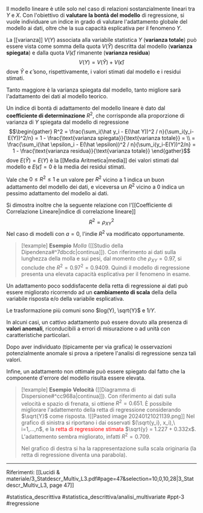 Il modello lineare è utile solo nel caso di relazioni sostanzialmente lineari tra $Y$ e $X$.
Con l'obiettivo di **valutare la bontà del modello** di regressione, si vuole individuare un indice in grado di valutare l'adattamento globale del modello ai dati, oltre che la sua capacità esplicativa per il fenomeno $Y$.

La [[varianza]] $V(Y)$ associata alla variabile statistica $Y$ (**varianza totale**) può essere vista come somma della quota $V(\hat Y)$ descritta dal modello (**varianza spiegata**) e dalla quota $V (\hat \epsilon)$ rimanente (**varianza residua**) $$V(Y) = V(\hat Y)+V(\hat \epsilon)$$ dove $\hat Y$ e $\hat \epsilon$ sono, rispettivamente, i valori stimati dal modello e i residui stimati.

Tanto maggiore è la varianza spiegata dal modello, tanto migliore sarà l'adattamento dei dati al modello teorico.

Un indice di bontà di adattamento del modello lineare è dato dal **coefficiente di determinazione** $R^2$, che corrisponde alla proporzione di varianza di $Y$ spiegata dal modello di regressione $$\begin{gather} R^2 = \frac{\sum_i(\hat y_i - E(\hat Y))^2 / n}{\sum_i(y_i-E(Y))^2/n} = 1 - \frac{\text{varianza spiegata}}{\text{varianza totale}} = \\ 
= \frac{\sum_i(\hat \epsilon_i - E(\hat \epsilon))^2 / n}{\sum_i(y_i-E(Y))^2/n} = 1 - \frac{\text{varianza residua}}{\text{varianza totale}} \end{gather}$$dove $E(\hat Y) = E(Y)$ è la [[Media Aritmetica|media]] dei valori stimati dal modello e $E(\hat \epsilon) = 0$ è la media dei residui stimati.

Vale che $0 \le R^2 \le 1$ e un valore per $R^2$ vicino a 1 indica un buon adattamento del modello dei dati, e viceversa un $R^2$ vicino a 0 indica un pessimo adattamento del modello ai dati.

Si dimostra inoltre che la seguente relazione con l'[[Coefficiente di Correlazione Lineare|indice di correlazione lineare]] $$R^2 = \rho^2_{XY}$$
Nel caso di modelli con $a=0$, l'indie $R^2$ va modificato opportunamente.

>[!example] **Esempio**
>*Molla* ([[Studio della Dipendenza#^7dbcdc|continua]]). Con riferimento ai dati sulla lunghezza della molla e sui pesi, dal momento che $\rho_{XY} = 0.97$, si conclude che $R^2 = 0.97^2 = 0.9409$. Quindi il modello di regressione presenta una elevata capacità esplicativa per il fenomeno in esame.

Un adattamento poco soddisfacente della retta di regressione ai dati può essere migliorato ricorrendo ad un **cambiamento di scala** della della variabile risposta e/o della variabile esplicativa.

Le trasformazione più comuni sono $log(Y), \sqrt{Y}$ e $1/Y$.

In alcuni casi, un cattivo adattamento può essere dovuto alla presenza di **valori anomali**, riconducibili a errori di misurazione o ad unità con caratteristiche particolari.

Dopo aver individuato (tipicamente per via grafica) le osservazioni potenzialmente anomale si prova a ripetere l'analisi di regressione senza tali valori.

Infine, un adattamento non ottimale può essere spiegato dal fatto che la componente d'errore del modello risulta essere elevata.

>[!example] **Esempio**
>**Velocità** ([[Diagramma di Dispersione#^cc968a|continua]]). Con riferimento ai dati sulla velocità e spazio di frenata, si ottiene $R^2 = 0.651$. È possibile migliorare l'adattemento della retta di regressione considerando $\sqrt{Y}$ come risposta.
>![[Pasted image 20240121021139.png]]
>Nel grafico di sinistra si riportano i dai osservati $(\sqrt{y_i}, x_i),\ i=1,...,n$, e la <span style="color: red">retta di regressione stimata</span> $\sqrt{y} = 1.227 + 0.332x$. L'adattemento sembra migliorato, infatti $R^2 = 0.709$.
>
>Nel grafico di destra si ha la rappresentazione sulla scala originaria (la retta di regressione diventa una parabola).

***
Riferimenti:
[[Lucidi & materiale/3_Statdescr_Multiv_L3.pdf#page=47&selection=10,0,10,28|3_Statdescr_Multiv_L3, page 47]]

#statistica_descrittiva 
#statistica_descrittiva/analisi_multivariate 
#ppt-3 
#regressione